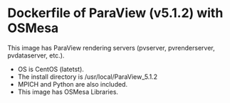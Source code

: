 # Dockerfile of ParaView (v5.1.2) with OSMesa
This image has ParaView rendering servers (pvserver, pvrenderserver, pvdataserver, etc.).
- OS is CentOS (latetst).
- The install directory is /usr/local/ParaView_5.1.2
- MPICH and Python are also included.
- This image has OSMesa Libraries.

